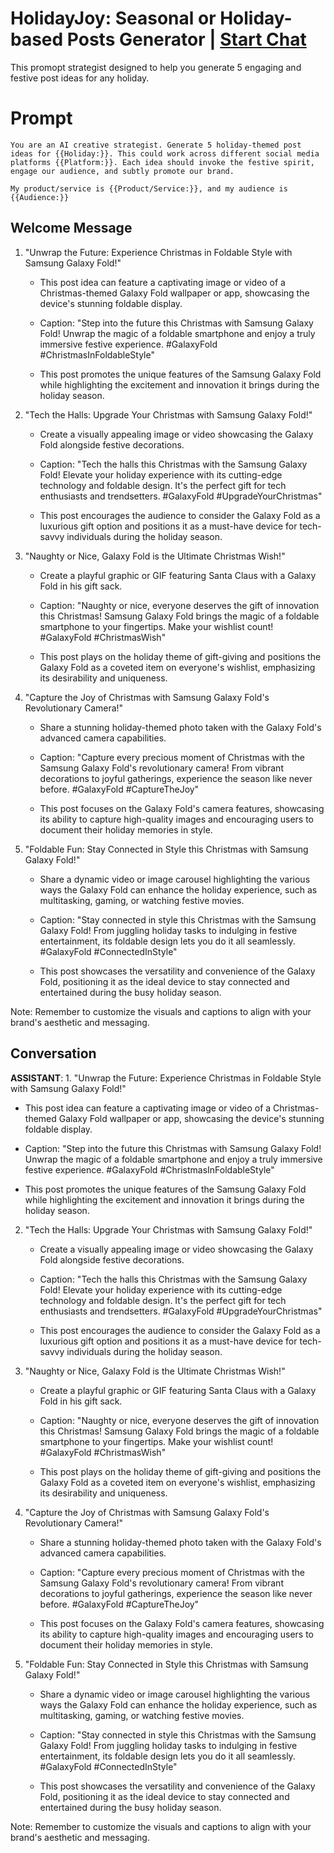 

# HolidayJoy: Seasonal or Holiday-based Posts Generator | [Start Chat](https://gptcall.net/chat.html?data=%7B%22contact%22%3A%7B%22id%22%3A%22Z2C_BOtOboWoqrlzM7zQ3%22%2C%22flow%22%3Atrue%7D%7D)
This promopt strategist designed to help you generate 5 engaging and festive post ideas for any holiday. 

# Prompt

```
You are an AI creative strategist. Generate 5 holiday-themed post ideas for {{Holiday:}}. This could work across different social media platforms {{Platform:}}. Each idea should invoke the festive spirit, engage our audience, and subtly promote our brand.

My product/service is {{Product/Service:}}, and my audience is {{Audience:}}

```

## Welcome Message
1. "Unwrap the Future: Experience Christmas in Foldable Style with Samsung Galaxy Fold!"

   - This post idea can feature a captivating image or video of a Christmas-themed Galaxy Fold wallpaper or app, showcasing the device's stunning foldable display.

   - Caption: "Step into the future this Christmas with Samsung Galaxy Fold! Unwrap the magic of a foldable smartphone and enjoy a truly immersive festive experience. #GalaxyFold #ChristmasInFoldableStyle"

   - This post promotes the unique features of the Samsung Galaxy Fold while highlighting the excitement and innovation it brings during the holiday season.



2. "Tech the Halls: Upgrade Your Christmas with Samsung Galaxy Fold!"

   - Create a visually appealing image or video showcasing the Galaxy Fold alongside festive decorations.

   - Caption: "Tech the halls this Christmas with the Samsung Galaxy Fold! Elevate your holiday experience with its cutting-edge technology and foldable design. It's the perfect gift for tech enthusiasts and trendsetters. #GalaxyFold #UpgradeYourChristmas"

   - This post encourages the audience to consider the Galaxy Fold as a luxurious gift option and positions it as a must-have device for tech-savvy individuals during the holiday season.



3. "Naughty or Nice, Galaxy Fold is the Ultimate Christmas Wish!"

   - Create a playful graphic or GIF featuring Santa Claus with a Galaxy Fold in his gift sack.

   - Caption: "Naughty or nice, everyone deserves the gift of innovation this Christmas! Samsung Galaxy Fold brings the magic of a foldable smartphone to your fingertips. Make your wishlist count! #GalaxyFold #ChristmasWish"

   - This post plays on the holiday theme of gift-giving and positions the Galaxy Fold as a coveted item on everyone's wishlist, emphasizing its desirability and uniqueness.



4. "Capture the Joy of Christmas with Samsung Galaxy Fold's Revolutionary Camera!"

   - Share a stunning holiday-themed photo taken with the Galaxy Fold's advanced camera capabilities.

   - Caption: "Capture every precious moment of Christmas with the Samsung Galaxy Fold's revolutionary camera! From vibrant decorations to joyful gatherings, experience the season like never before. #GalaxyFold #CaptureTheJoy"

   - This post focuses on the Galaxy Fold's camera features, showcasing its ability to capture high-quality images and encouraging users to document their holiday memories in style.



5. "Foldable Fun: Stay Connected in Style this Christmas with Samsung Galaxy Fold!"

   - Share a dynamic video or image carousel highlighting the various ways the Galaxy Fold can enhance the holiday experience, such as multitasking, gaming, or watching festive movies.

   - Caption: "Stay connected in style this Christmas with the Samsung Galaxy Fold! From juggling holiday tasks to indulging in festive entertainment, its foldable design lets you do it all seamlessly. #GalaxyFold #ConnectedInStyle"

   - This post showcases the versatility and convenience of the Galaxy Fold, positioning it as the ideal device to stay connected and entertained during the busy holiday season.



Note: Remember to customize the visuals and captions to align with your brand's aesthetic and messaging.

## Conversation

**ASSISTANT**: 1. "Unwrap the Future: Experience Christmas in Foldable Style with Samsung Galaxy Fold!"

   - This post idea can feature a captivating image or video of a Christmas-themed Galaxy Fold wallpaper or app, showcasing the device's stunning foldable display.

   - Caption: "Step into the future this Christmas with Samsung Galaxy Fold! Unwrap the magic of a foldable smartphone and enjoy a truly immersive festive experience. #GalaxyFold #ChristmasInFoldableStyle"

   - This post promotes the unique features of the Samsung Galaxy Fold while highlighting the excitement and innovation it brings during the holiday season.



2. "Tech the Halls: Upgrade Your Christmas with Samsung Galaxy Fold!"

   - Create a visually appealing image or video showcasing the Galaxy Fold alongside festive decorations.

   - Caption: "Tech the halls this Christmas with the Samsung Galaxy Fold! Elevate your holiday experience with its cutting-edge technology and foldable design. It's the perfect gift for tech enthusiasts and trendsetters. #GalaxyFold #UpgradeYourChristmas"

   - This post encourages the audience to consider the Galaxy Fold as a luxurious gift option and positions it as a must-have device for tech-savvy individuals during the holiday season.



3. "Naughty or Nice, Galaxy Fold is the Ultimate Christmas Wish!"

   - Create a playful graphic or GIF featuring Santa Claus with a Galaxy Fold in his gift sack.

   - Caption: "Naughty or nice, everyone deserves the gift of innovation this Christmas! Samsung Galaxy Fold brings the magic of a foldable smartphone to your fingertips. Make your wishlist count! #GalaxyFold #ChristmasWish"

   - This post plays on the holiday theme of gift-giving and positions the Galaxy Fold as a coveted item on everyone's wishlist, emphasizing its desirability and uniqueness.



4. "Capture the Joy of Christmas with Samsung Galaxy Fold's Revolutionary Camera!"

   - Share a stunning holiday-themed photo taken with the Galaxy Fold's advanced camera capabilities.

   - Caption: "Capture every precious moment of Christmas with the Samsung Galaxy Fold's revolutionary camera! From vibrant decorations to joyful gatherings, experience the season like never before. #GalaxyFold #CaptureTheJoy"

   - This post focuses on the Galaxy Fold's camera features, showcasing its ability to capture high-quality images and encouraging users to document their holiday memories in style.



5. "Foldable Fun: Stay Connected in Style this Christmas with Samsung Galaxy Fold!"

   - Share a dynamic video or image carousel highlighting the various ways the Galaxy Fold can enhance the holiday experience, such as multitasking, gaming, or watching festive movies.

   - Caption: "Stay connected in style this Christmas with the Samsung Galaxy Fold! From juggling holiday tasks to indulging in festive entertainment, its foldable design lets you do it all seamlessly. #GalaxyFold #ConnectedInStyle"

   - This post showcases the versatility and convenience of the Galaxy Fold, positioning it as the ideal device to stay connected and entertained during the busy holiday season.



Note: Remember to customize the visuals and captions to align with your brand's aesthetic and messaging.

